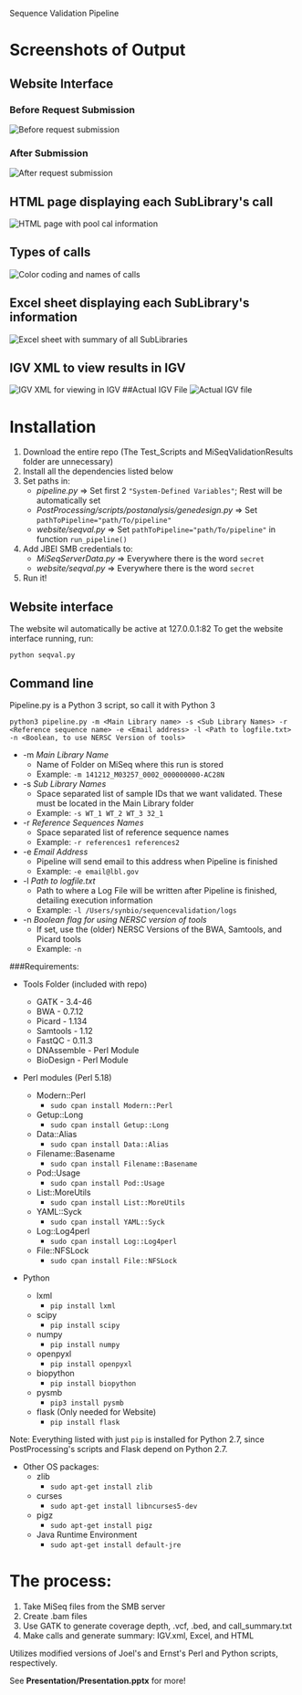 Sequence Validation Pipeline

# Screenshots of Output

## Website Interface 
### Before Request Submission
![Before request submission](images/websitestart.png)
### After Submission
![After request submission](images/websiteend.png)
## HTML page displaying each SubLibrary's call
![HTML page with pool cal information](images/html.png)
## Types of calls
![Color coding and names of calls](images/calls.png)
## Excel sheet displaying each SubLibrary's information
![Excel sheet with summary of all SubLibraries](images/excel.png)
## IGV XML to view results in IGV
![IGV XML for viewing in IGV](images/igvxml.png)
##Actual IGV File
![Actual IGV file](images/igv.png)

# Installation

1. Download the entire repo (The Test_Scripts and MiSeqValidationResults folder are unnecessary)
2. Install all the dependencies listed below
3. Set paths in:
    * *pipeline.py* => Set first 2 `"System-Defined Variables"`; Rest will be automatically set
    * *PostProcessing/scripts/postanalysis/genedesign.py* => Set `pathToPipeline="path/To/pipeline"`
    * *website/seqval.py* => Set `pathToPipeline="path/To/pipeline"` in function `run_pipeline()`
4. Add JBEI SMB credentials to:
    * *MiSeqServerData.py* => Everywhere there is the word `secret`
    * *website/seqval.py* => Everywhere there is the word `secret`
4. Run it!


## Website interface
The website wil automatically be active at 127.0.0.1:82 To get the website interface running, run:

```
python seqval.py
```


## Command line
Pipeline.py is a Python 3 script, so call it with Python 3


```
python3 pipeline.py -m <Main Library name> -s <Sub Library Names> -r <Reference sequence name> -e <Email address> -l <Path to logfile.txt> -n <Boolean, to use NERSC Version of tools>
```

* -m *Main Library Name*
	* Name of Folder on MiSeq where this run is stored
	* Example: `-m 141212_M03257_0002_000000000-AC28N`
* -s *Sub Library Names*
	* Space separated list of sample IDs that we want validated. These must be located in the Main Library folder
	* Example: `-s WT_1 WT_2 WT_3 32_1`
* -r *Reference Sequences Names*
	* Space separated list of reference sequence names
	* Example: `-r references1 references2`
* -e *Email Address*
	* Pipeline will send email to this address when Pipeline is finished
	* Example: `-e email@lbl.gov`
* -l *Path to logfile.txt*
	* Path to where a Log File will be written after Pipeline is finished, detailing execution information
	* Example: `-l /Users/synbio/sequencevalidation/logs`
* -n *Boolean flag for using NERSC version of tools*
    * If set, use the (older) NERSC Versions of the BWA, Samtools, and Picard tools
    * Example: `-n`

###Requirements:
* Tools Folder (included with repo)
    * GATK - 3.4-46
    * BWA - 0.7.12
    * Picard - 1.134
    * Samtools - 1.12
    * FastQC - 0.11.3
    * DNAssemble - Perl Module
    * BioDesign - Perl Module
* Perl modules (Perl 5.18)
    * Modern::Perl
    	* `sudo cpan install Modern::Perl`
    * Getup::Long
    	* `sudo cpan install Getup::Long`
    * Data::Alias
    	* `sudo cpan install Data::Alias`
    * Filename::Basename
    	* `sudo cpan install Filename::Basename`
    * Pod::Usage
    	* `sudo cpan install Pod::Usage`
	* List::MoreUtils
    	* `sudo cpan install List::MoreUtils`
    * YAML::Syck
    	* `sudo cpan install YAML::Syck`
    * Log::Log4perl
    	* `sudo cpan install Log::Log4perl`
    * File::NFSLock
    	* `sudo cpan install File::NFSLock`

* Python
    * lxml
    	* `pip install lxml`
    * scipy
    	* `pip install scipy`
    * numpy
    	* `pip install numpy`
    * openpyxl
    	* `pip install openpyxl`
    * biopython
    	* `pip install biopython`
    * pysmb
    	* `pip3 install pysmb`
    * flask (Only needed for Website)
    	* `pip install flask`

Note: Everything listed with just `pip` is installed for Python 2.7, since PostProcessing's scripts and Flask depend on Python 2.7.

* Other OS packages:
	* zlib
		* `sudo apt-get install zlib`
	* curses
		* `sudo apt-get install libncurses5-dev`
	* pigz
		* `sudo apt-get install pigz`
	* Java Runtime Environment
		* `sudo apt-get install default-jre`



# The process:

1. Take MiSeq files from the SMB server
2. Create .bam files
3. Use GATK to generate coverage depth, .vcf, .bed, and call_summary.txt
4. Make calls and generate summary: IGV.xml, Excel, and HTML 

Utilizes modified versions of Joel's and Ernst's Perl and Python scripts, respectively.

See **Presentation/Presentation.pptx** for more!
